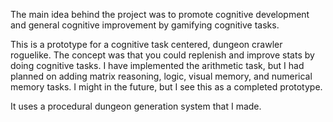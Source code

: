 The main idea behind the project was to promote cognitive development and general cognitive improvement by gamifying cognitive tasks.

This is a prototype for a cognitive task centered, dungeon crawler roguelike. The concept was that you could replenish and improve stats by doing cognitive tasks. I have implemented the arithmetic task, but I had planned on adding matrix reasoning, logic, visual memory, and numerical memory tasks. I might in the future, but I see this as a completed prototype.

It uses a procedural dungeon generation system that I made.
